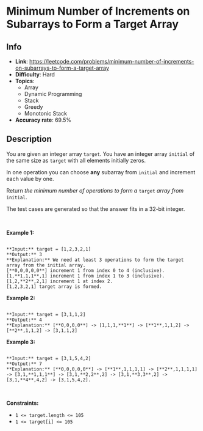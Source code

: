 # Minimum Number of Increments on Subarrays to Form a Target Array

## Info  
- **Link**: https://leetcode.com/problems/minimum-number-of-increments-on-subarrays-to-form-a-target-array
- **Difficulty**: Hard  
- **Topics**:   
    - Array
    - Dynamic Programming
    - Stack
    - Greedy
    - Monotonic Stack
- **Accuracy rate**: 69.5%  

## Description  
    
You are given an integer array `target`. You have an integer array `initial` of the same size as `target` with all elements initially zeros.


In one operation you can choose **any** subarray from `initial` and increment each value by one.


Return *the minimum number of operations to form a* `target` *array from* `initial`.


The test cases are generated so that the answer fits in a 32-bit integer.


 


**Example 1:**



```

**Input:** target = [1,2,3,2,1]
**Output:** 3
**Explanation:** We need at least 3 operations to form the target array from the initial array.
[**0,0,0,0,0**] increment 1 from index 0 to 4 (inclusive).
[1,**1,1,1**,1] increment 1 from index 1 to 3 (inclusive).
[1,2,**2**,2,1] increment 1 at index 2.
[1,2,3,2,1] target array is formed.

```

**Example 2:**



```

**Input:** target = [3,1,1,2]
**Output:** 4
**Explanation:** [**0,0,0,0**] -> [1,1,1,**1**] -> [**1**,1,1,2] -> [**2**,1,1,2] -> [3,1,1,2]

```

**Example 3:**



```

**Input:** target = [3,1,5,4,2]
**Output:** 7
**Explanation:** [**0,0,0,0,0**] -> [**1**,1,1,1,1] -> [**2**,1,1,1,1] -> [3,1,**1,1,1**] -> [3,1,**2,2**,2] -> [3,1,**3,3**,2] -> [3,1,**4**,4,2] -> [3,1,5,4,2].

```

 


**Constraints:**


* `1 <= target.length <= 105`
* `1 <= target[i] <= 105`


  
    